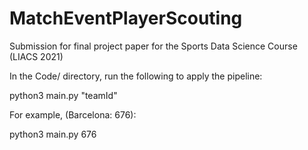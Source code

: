 # MatchEventPlayerScouting

Submission for final project paper for the Sports Data Science Course (LIACS 2021)


In the Code/ directory, run the following to apply the pipeline:

python3 main.py "teamId"


For example, (Barcelona: 676):

python3 main.py 676
